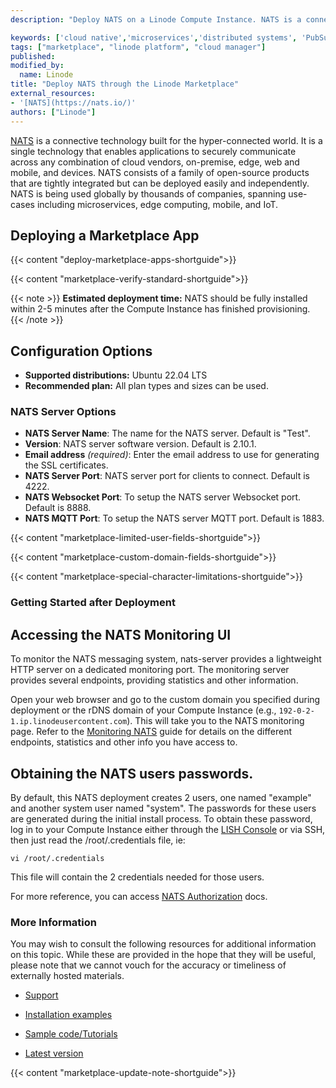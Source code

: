```yaml
---
description: "Deploy NATS on a Linode Compute Instance. NATS is a connective technology responsible for addressing, discovery and exchanging of messages that drive the common patterns in distributed systems; asking and answering questions, aka services/microservices, and making and processing statements, or stream processing."

keywords: ['cloud native','microservices','distributed systems', 'PubSub']
tags: ["marketplace", "linode platform", "cloud manager"]
published: 
modified_by:
  name: Linode
title: "Deploy NATS through the Linode Marketplace"
external_resources:
- '[NATS](https://nats.io/)'
authors: ["Linode"]
---
```


[NATS](https://docs.nats.io/nats-concepts/overview) is a connective technology built for the hyper-connected world. It is a single technology that enables applications to securely communicate across any combination of cloud vendors, on-premise, edge, web and mobile, and devices. NATS consists of a family of open-source products that are tightly integrated but can be deployed easily and independently. NATS is being used globally by thousands of companies, spanning use-cases including microservices, edge computing, mobile, and IoT.

## Deploying a Marketplace App

{{< content "deploy-marketplace-apps-shortguide">}}

{{< content "marketplace-verify-standard-shortguide">}}

{{< note >}}
**Estimated deployment time:** NATS should be fully installed within 2-5 minutes after the Compute Instance has finished provisioning.
{{< /note >}}

## Configuration Options

- **Supported distributions:** Ubuntu 22.04 LTS
- **Recommended plan:** All plan types and sizes can be used.

### NATS Server Options

- **NATS Server Name**: The name for the NATS server. Default is "Test".
- **Version**: NATS server software version. Default is 2.10.1.
- **Email address** *(required)*: Enter the email address to use for generating the SSL certificates.
- **NATS Server Port**: NATS server port for clients to connect. Default is 4222.
- **NATS Websocket Port**: To setup the NATS server Websocket port. Default is 8888.
- **NATS MQTT Port**: To setup the NATS server MQTT port. Default is 1883.

{{< content "marketplace-limited-user-fields-shortguide">}}

{{< content "marketplace-custom-domain-fields-shortguide">}}

{{< content "marketplace-special-character-limitations-shortguide">}}

### Getting Started after Deployment

## Accessing the NATS Monitoring UI

To monitor the NATS messaging system, nats-server provides a lightweight HTTP server on a dedicated monitoring port. The monitoring server provides several endpoints, providing statistics and other information.

Open your web browser and go to the custom domain you specified during deployment or the rDNS domain of your Compute Instance (e.g., `192-0-2-1.ip.linodeusercontent.com`). This will take you to the NATS monitoring page. Refer to the [Monitoring NATS](https://docs.nats.io/running-a-nats-service/nats_admin/monitoring) guide for details on the different endpoints, statistics and other info you have access to. 

## Obtaining the NATS users passwords.

By default, this NATS deployment creates 2 users, one named "example" and another system user named "system". The passwords for these users are generated during the initial install process. To obtain these password, log in to your Compute Instance either through the [LISH Console](https://www.linode.com/docs/products/compute/compute-instances/guides/lish/#through-the-cloud-manager-weblish) or via SSH, then just read the /root/.credentials file, ie: 
```
vi /root/.credentials
```
This file will contain the 2 credentials needed for those users.

For more reference, you can access [NATS Authorization](https://docs.nats.io/running-a-nats-service/configuration/securing_nats/authorization) docs.

### More Information

You may wish to consult the following resources for additional information on this topic. While these are provided in the hope that they will be useful, please note that we cannot vouch for the accuracy or timeliness of externally hosted materials.

- [Support](https://natsio.slack.com/)

- [Installation examples](https://docs.nats.io/running-a-nats-service/introduction/installation)

- [Sample code/Tutorials](https://natsbyexample.com/)

- [Latest version](https://github.com/nats-io/nats-server)

{{< content "marketplace-update-note-shortguide">}}